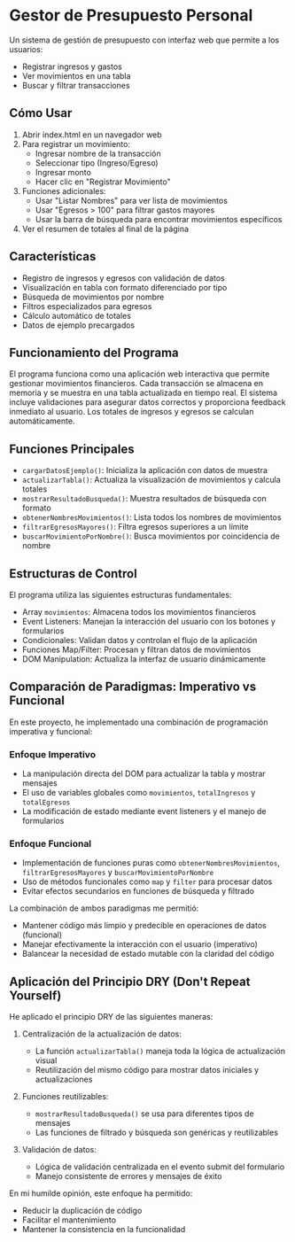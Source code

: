 # Gestor de Presupuesto Personal
Un sistema de gestión de presupuesto con interfaz web que permite a los usuarios:
- Registrar ingresos y gastos
- Ver movimientos en una tabla
- Buscar y filtrar transacciones

## Cómo Usar

1. Abrir index.html en un navegador web
2. Para registrar un movimiento:
   - Ingresar nombre de la transacción
   - Seleccionar tipo (Ingreso/Egreso)
   - Ingresar monto
   - Hacer clic en "Registrar Movimiento"
3. Funciones adicionales:
   - Usar "Listar Nombres" para ver lista de movimientos
   - Usar "Egresos > 100" para filtrar gastos mayores
   - Usar la barra de búsqueda para encontrar movimientos específicos
4. Ver el resumen de totales al final de la página

## Características

- Registro de ingresos y egresos con validación de datos
- Visualización en tabla con formato diferenciado por tipo
- Búsqueda de movimientos por nombre
- Filtros especializados para egresos
- Cálculo automático de totales
- Datos de ejemplo precargados

## Funcionamiento del Programa

El programa funciona como una aplicación web interactiva que permite gestionar movimientos financieros. Cada transacción se almacena en memoria y se muestra en una tabla actualizada en tiempo real. El sistema incluye validaciones para asegurar datos correctos y proporciona feedback inmediato al usuario. Los totales de ingresos y egresos se calculan automáticamente.

## Funciones Principales

- `cargarDatosEjemplo()`: Inicializa la aplicación con datos de muestra
- `actualizarTabla()`: Actualiza la visualización de movimientos y calcula totales
- `mostrarResultadoBusqueda()`: Muestra resultados de búsqueda con formato
- `obtenerNombresMovimientos()`: Lista todos los nombres de movimientos
- `filtrarEgresosMayores()`: Filtra egresos superiores a un límite
- `buscarMovimientoPorNombre()`: Busca movimientos por coincidencia de nombre

## Estructuras de Control

El programa utiliza las siguientes estructuras fundamentales:
- Array `movimientos`: Almacena todos los movimientos financieros
- Event Listeners: Manejan la interacción del usuario con los botones y formularios
- Condicionales: Validan datos y controlan el flujo de la aplicación
- Funciones Map/Filter: Procesan y filtran datos de movimientos
- DOM Manipulation: Actualiza la interfaz de usuario dinámicamente

## Comparación de Paradigmas: Imperativo vs Funcional

En este proyecto, he implementado una combinación de programación imperativa y funcional:

### Enfoque Imperativo
- La manipulación directa del DOM para actualizar la tabla y mostrar mensajes
- El uso de variables globales como `movimientos`, `totalIngresos` y `totalEgresos`
- La modificación de estado mediante event listeners y el manejo de formularios

### Enfoque Funcional
- Implementación de funciones puras como `obtenerNombresMovimientos`, `filtrarEgresosMayores` y `buscarMovimientoPorNombre`
- Uso de métodos funcionales como `map` y `filter` para procesar datos
- Evitar efectos secundarios en funciones de búsqueda y filtrado

La combinación de ambos paradigmas me permitió:
- Mantener código más limpio y predecible en operaciones de datos (funcional)
- Manejar efectivamente la interacción con el usuario (imperativo)
- Balancear la necesidad de estado mutable con la claridad del código

## Aplicación del Principio DRY (Don't Repeat Yourself)

He aplicado el principio DRY de las siguientes maneras:

1. Centralización de la actualización de datos:
   - La función `actualizarTabla()` maneja toda la lógica de actualización visual
   - Reutilización del mismo código para mostrar datos iniciales y actualizaciones

2. Funciones reutilizables:
   - `mostrarResultadoBusqueda()` se usa para diferentes tipos de mensajes
   - Las funciones de filtrado y búsqueda son genéricas y reutilizables

3. Validación de datos:
   - Lógica de validación centralizada en el evento submit del formulario
   - Manejo consistente de errores y mensajes de éxito

En mi humilde opinión, este enfoque ha permitido:
- Reducir la duplicación de código
- Facilitar el mantenimiento
- Mantener la consistencia en la funcionalidad